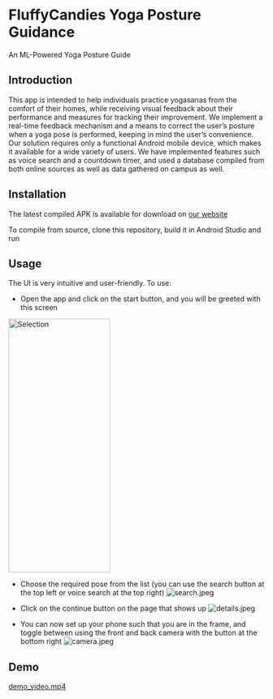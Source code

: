 # FluffyCandies Yoga Posture Guidance

An ML-Powered Yoga Posture Guide

## Introduction

This app is intended to help individuals practice yogasanas from the comfort of their homes, while receiving visual feedback about their performance and measures for tracking their improvement.
We implement a real-time feedback mechanism and a means to correct the user’s posture when a yoga pose is performed, keeping in mind the user’s convenience. Our solution requires only a functional 
Android mobile device, which makes it available for a wide variety of users. We have implemented features such as voice search and a countdown timer, and used a database compiled from both online 
sources as well as data gathered on campus as well.

## Installation

The latest compiled APK is available for download on [our website](https://s0han24.github.io/FluffyCandiesYogaGuide/)

To compile from source, clone this repository, build it in Android Studio and run

## Usage

The UI is very intuitive and user-friendly. To use:

- Open the app and click on the start button, and you will be greeted with this screen
<img src="demo/select.jpeg" alt="Selection" width="200" height="500"> 

- Choose the required pose from the list (you can use the search button at the top left or voice search at the top right)
![search.jpeg](demos/search.jpeg)

- Click on the continue button on the page that shows up
![details.jpeg](demos/details.jpeg)

- You can now set up your phone such that you are in the frame, and toggle between using the front and back camera with the button at the bottom right
![camera.jpeg](demos/camera.jpeg)

## Demo

[demo_video.mp4](demos/demo_video.mp4)

